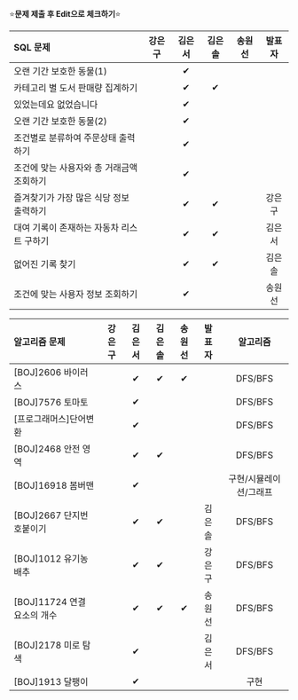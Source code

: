 ⭐**문제 제출 후 Edit으로 체크하기**⭐

|SQL 문제                              |강은구|김은서|김은솔|송원선|발표자|
|:-------------------------------------|:----:|:----:|:----:|:----:|:--:|
|오랜 기간 보호한 동물(1)                |      |  ✔  |      |      |    |
|카테고리 별 도서 판매량 집계하기         |      |  ✔  |   ✔ |      |    |
|있었는데요 없었습니다                   |      | ✔   |      |      |    |
|오랜 기간 보호한 동물(2)                |      |  ✔  |      |      |    |
|조건별로 분류하여 주문상태 출력하기      |      |  ✔  |      |      |    |
|조건에 맞는 사용자와 총 거래금액 조회하기|      |  ✔  |      |      |    |
|즐겨찾기가 가장 많은 식당 정보 출력하기  |      |  ✔  |   ✔  |      | 강은구 |
|대여 기록이 존재하는 자동차 리스트 구하기|      |  ✔  |   ✔  |      | 김은서 |
|	없어진 기록 찾기                      |      |  ✔  |  ✔   |      | 김은솔 |
|조건에 맞는 사용자 정보 조회하기        |      |  ✔  |      |      | 송원선 |

|알고리즘 문제             |강은구|김은서|김은솔|송원선|발표자  |알고리즘|
|:-------------------------|:----:|:----:|:----:|:----:|:----:|:------:|
|[BOJ]2606 바이러스         |      |  ✔  | ✔    |  ✔  |      |DFS/BFS |
|[BOJ]7576 토마토           |      |  ✔  |      |      |      |DFS/BFS|
|[프로그래머스]단어변환      |      |  ✔  |      |      |      |DFS/BFS|
|[BOJ]2468 안전 영역        |      |  ✔  |  ✔   |      |      |DFS/BFS |
|[BOJ]16918 봄버맨          |      |  ✔  |      |      |      |구현/시뮬레이션/그래프 |
|[BOJ]2667 단지번호붙이기    |      |  ✔  |  ✔   |      |김은솔|DFS/BFS |
|[BOJ]1012 유기농 배추       |      |  ✔  |  ✔   |      |강은구|DFS/BFS |
|[BOJ]11724 연결 요소의 개수 |      |  ✔  |   ✔  |  ✔  |송원선|DFS/BFS |
|[BOJ]2178 미로 탐색        |      |  ✔  |      |      |김은서|DFS/BFS|
|[BOJ]1913 달팽이           |      |  ✔  |      |      |    |구현|
